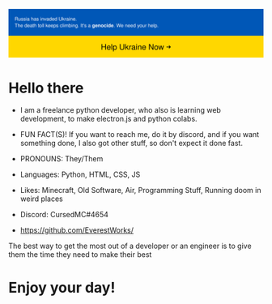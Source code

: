 [![Stand With Ukraine](https://raw.githubusercontent.com/vshymanskyy/StandWithUkraine/main/banner2-direct.svg)](https://vshymanskyy.github.io/StandWithUkraine)

# Hello there

- I am a freelance python developer, who also is learning web development, to make electron.js and python colabs.

- FUN FACT(S)! If you want to reach me, do it by discord, and if you want something done, I also got other stuff, so don't expect it done fast. 

- PRONOUNS: They/Them

- Languages: Python, HTML, CSS, JS

- Likes: Minecraft, Old Software, Air, Programming Stuff, Running doom in weird places

- Discord: CursedMC#4654

- https://github.com/EverestWorks/

The best way to get the most out of a developer or an engineer is to give them the time they need to make their best

# Enjoy your day!
